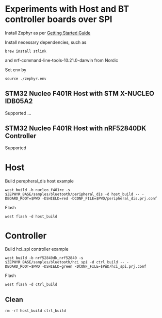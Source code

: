 Experiments with Host and BT controller boards over SPI
==============================================

Install Zephyr as per [Getting Started Guide](https://docs.zephyrproject.org/latest/develop/getting_started/index.html)

Install necessary dependencies, such as
```
brew install stlink
```
and nrf-command-line-tools-10.21.0-darwin from Nordic


Set env by
```
source ./zephyr.env
```

STM32 Nucleo F401R Host with STM X-NUCLEO IDB05A2
----------------------------------------------
Supported
...


STM32 Nucleo F401R Host with nRF52840DK Controller
----------------------------------------------
Supported

# Host
Build perepheral_dis host example

```
west build -b nucleo_f401re -s $ZEPHYR_BASE/samples/bluetooth/peripheral_dis -d host_build -- -DBOARD_ROOT=$PWD -DSHIELD=red -DCONF_FILE=$PWD/peripheral_dis.prj.conf
```

Flash
```
west flash -d host_build
```

# Controller
Build hci_spi controller example

```
west build -b nrf52840dk_nrf52840 -s $ZEPHYR_BASE/samples/bluetooth/hci_spi -d ctrl_build -- -DBOARD_ROOT=$PWD -DSHIELD=green -DCONF_FILE=$PWD/hci_spi.prj.conf
```

Flash
```
west flash -d ctrl_build
```

Clean
----------------------------------------------
```
rm -rf host_build ctrl_build
```